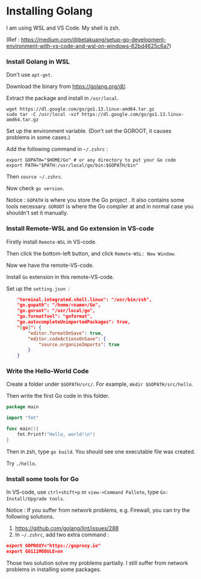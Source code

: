 # Installing Golang

I am using WSL and VS Code. My shell is zsh.

(Ref : https://medium.com/@betakuang/setup-go-development-environment-with-vs-code-and-wsl-on-windows-62bd4625c6a7)

### Install Golang in WSL

Don't use `apt-get`.

Download the binary from https://golang.org/dl/. 

Extract the package and install in `/usr/local`.

```
wget https://dl.google.com/go/go1.13.linux-amd64.tar.gz
sudo tar -C /usr/local -xzf https://dl.google.com/go/go1.13.linux-amd64.tar.gz
```

Set up the environment variable. (Don't set the GOROOT, it causes problems in some cases.)

Add the following command in `~/.zshrc` : 

```
export GOPATH="$HOME/Go" # or any directory to put your Go code
export PATH="$PATH:/usr/local/go/bin:$GOPATH/bin"
```

Then `source ~/.zshrc`. 

Now check `go version`.

Notice : `GOPATH` is where you store the Go project . It also contains some tools necessary.  `GOROOT` is where the Go compiler at and in normal case you shouldn't set it manually.

### Install Remote-WSL and Go extension in VS-code

Firstly install `Remote-WSL` in VS-code.

Then click the bottom-left button, and click `Remote-WSL: New Window`.

Now we have the remote-VS-code.

Install `Go` extension in  this remote-VS-code.

Set up the `setting.json `: 

```json
    "terminal.integrated.shell.linux": "/usr/bin/zsh",
    "go.gopath": "/home/<name>/Go",
    "go.goroot": "/usr/local/go",
    "go.formatTool": "goformat",
    "go.autocompleteUnimportedPackages": true,
    "[go]": {
        "editor.formatOnSave": true,
        "editor.codeActionsOnSave": {
            "source.organizeImports": true
        }
    }
```

### Write the Hello-World Code

Create a folder under `$GOPATH/src/`. For example, `mkdir $GOPATH/src/hello`.

Then write the first Go code in this folder.

```go
package main

import "fmt"

func main(){
	fmt.Printf("Hello, world!\n")
}
```

Then in zsh, type `go build`. You should see one executable file was created. 

Try `./hello`.

### Install some tools for Go

In VS-code, use `ctrl+shift+p` or `view->Command Pallete`, type `Go: Install/Upgrade tools`.

Notice : If you suffer from network problems, e.g. Firewall, you can try the following solutions. 

1. https://github.com/golang/lint/issues/288
2. In `~/.zshrc`, add two extra command :

```json
export GOPROXY="https://goproxy.io"
export GO111MODULE=on
```

Those two solution solve my problems partially. I still suffer from network problems in installing some packages.